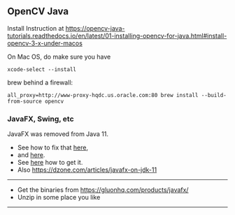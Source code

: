 ## OpenCV Java
Install Instruction at <https://opencv-java-tutorials.readthedocs.io/en/latest/01-installing-opencv-for-java.html#install-opencv-3-x-under-macos> 

On Mac OS, do make sure you have
```buildoutcfg
xcode-select --install
```

brew behind a firewall:
```buildoutcfg
all_proxy=http://www-proxy-hqdc.us.oracle.com:80 brew install --build-from-source opencv
```

### JavaFX, Swing, etc
JavaFX was removed from Java 11.
- See how to fix that [here](https://www.youtube.com/watch?time_continue=157&v=WtOgoomDewo&feature=emb_logo),
- and [here](https://openjfx.io/openjfx-docs/).
- See [here](https://www.infoworld.com/article/3305073/removed-from-jdk-11-javafx-11-arrives-as-a-standalone-module.html) how to get it.
- Also <https://dzone.com/articles/javafx-on-jdk-11>

---

- Get the binaries from <https://gluonhq.com/products/javafx/>
- Unzip in some place you like
---
